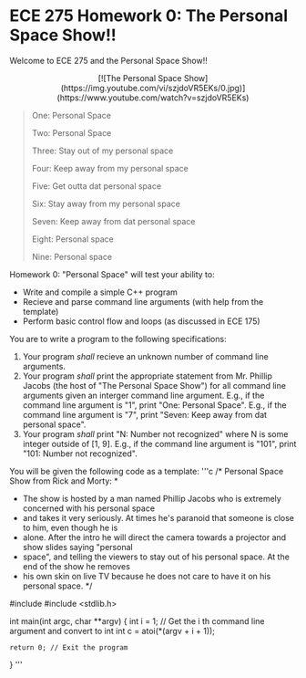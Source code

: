 # ECE 275 Homework 0: The Personal Space Show!!

Welcome to ECE 275 and the Personal Space Show!!
<p align="center">
	[![The Personal Space Show](https://img.youtube.com/vi/szjdoVR5EKs/0.jpg)](https://www.youtube.com/watch?v=szjdoVR5EKs)
</p>

> One: Personal Space
> 
> Two: Personal Space
>
> Three: Stay out of my personal space
> 
> Four: Keep away from my personal space
> 
> Five: Get outta dat personal space
> 
> Six: Stay away from my personal space
> 
> Seven: Keep away from dat personal space
> 
> Eight: Personal space
> 
> Nine: Personal space

Homework 0: "Personal Space" will test your ability to:

* Write and compile a simple C++ program
* Recieve and parse command line arguments (with help from the template)
* Perform basic control flow and loops (as discussed in ECE 175)

You are to write a program to the following specifications:

1. Your program *shall* recieve an unknown number of command line arguments.
2. Your program *shall* print the appropriate statement from Mr. Phillip Jacobs (the host of "The Personal Space Show") for all command line arguments given an interger command line argument. E.g., if the command line argument is "1", print "One: Personal Space". E.g., if the command line argument is "7", print "Seven: Keep away from dat personal space". 
3. Your program *shall* print "N: Number not recognized" where N is some integer outside of [1, 9]. E.g., if the command line argument is "101", print "101: Number not recognized". 

You will be given the following code as a template:
'''c
/* Personal Space Show from Rick and Morty:
 *
 * The show is hosted by a man named Phillip Jacobs who is extremely concerned with his personal space
 * and takes it very seriously. At times he's paranoid that someone is close to him, even though he is
 * alone. After the intro he will direct the camera towards a projector and show slides saying "personal
 * space", and telling the viewers to stay out of his personal space. At the end of the show he removes
 * his own skin on live TV because he does not care to have it on his personal space.
 */

#include <iostream>
#include <stdlib.h>

int main(int argc, char **argv) {
	int i = 1;
	// Get the i th command line argument and convert to int
	int c = atoi(*(argv + i + 1));
	
	return 0; // Exit the program
}
'''
